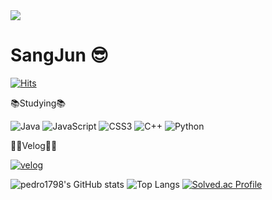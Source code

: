 <img src="https://capsule-render.vercel.app/api?type=wave&color=auto&height=300&section=header&text=Hi,It'sSangJun.&fontSize=90" />

# SangJun 😎
[![Hits](https://hits.seeyoufarm.com/api/count/incr/badge.svg?url=https%3A%2F%2Fgithub.com%2Fpedro1798&count_bg=%2379C83D&title_bg=%23555555&icon=&icon_color=%23E7E7E7&title=hits&edge_flat=false)](https://hits.seeyoufarm.com)

📚Studying📚

![Java](https://img.shields.io/badge/Java-007396.svg?&style=for-the-badge&logo=Java&logoColor=white)
![JavaScript](https://img.shields.io/badge/JavaScript-F7DF1E.svg?&style=for-the-badge&logo=JavaScript&logoColor=white)
![CSS3](https://img.shields.io/badge/CSS3-1572B6.svg?&style=for-the-badge&logo=CSS3&logoColor=white)
![C++](https://img.shields.io/badge/C++-00599C.svg?&style=for-the-badge&logo=C++&logoColor=white)
![Python](https://img.shields.io/badge/Python-3776AB.svg?&style=for-the-badge&logo=Python&logoColor=white)

👩‍💻Velog👩‍💻

<a href="https://velog.io/@pedro1798">![velog](https://img.shields.io/badge/velog-20C997.svg?&style=for-the-badge&logo=velog&logoColor=white)</a>

![pedro1798's GitHub stats](https://github-readme-stats.vercel.app/api?username=pedro1798&show_icons=true&theme=dark) 
![Top Langs](https://github-readme-stats.vercel.app/api/top-langs/?username=pedro1798&layout=compact&theme=dark)
[![Solved.ac Profile](http://mazassumnida.wtf/api/v2/generate_badge?boj=peter584aa)](https://solved.ac/peter584aa/)

